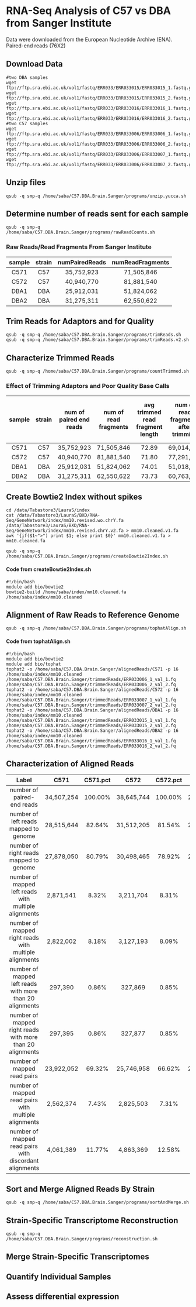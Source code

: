 RNA-Seq Analysis of C57 vs DBA from Sanger Institute 
========================================================

Data were downloaded from the European Nucleotide Archive (ENA).  Paired-end reads (76X2)

## Download Data
```
#two DBA samples
wget ftp://ftp.sra.ebi.ac.uk/vol1/fastq/ERR033/ERR033015/ERR033015_1.fastq.gz
wget ftp://ftp.sra.ebi.ac.uk/vol1/fastq/ERR033/ERR033015/ERR033015_2.fastq.gz
wget ftp://ftp.sra.ebi.ac.uk/vol1/fastq/ERR033/ERR033016/ERR033016_1.fastq.gz
wget ftp://ftp.sra.ebi.ac.uk/vol1/fastq/ERR033/ERR033016/ERR033016_2.fastq.gz
#two C57 samples
wget ftp://ftp.sra.ebi.ac.uk/vol1/fastq/ERR033/ERR033006/ERR033006_1.fastq.gz
wget ftp://ftp.sra.ebi.ac.uk/vol1/fastq/ERR033/ERR033006/ERR033006_2.fastq.gz
wget ftp://ftp.sra.ebi.ac.uk/vol1/fastq/ERR033/ERR033006/ERR033007_1.fastq.gz
wget ftp://ftp.sra.ebi.ac.uk/vol1/fastq/ERR033/ERR033006/ERR033007_2.fastq.gz
```

## Unzip files
```
qsub -q smp-q /home/saba/C57.DBA.Brain.Sanger/programs/unzip.yucca.sh
```

## Determine number of reads sent for each sample

```
qsub -q smp-q /home/saba/C57.DBA.Brain.Sanger/programs/rawReadCounts.sh
```




### Raw Reads/Read Fragments From Sanger Institute

| sample | strain | numPairedReads | numReadFragments |
|:------:|:------:|:--------------:|:----------------:|
| C571   |  C57   |   35,752,923   |    71,505,846    |
| C572   |  C57   |   40,940,770   |    81,881,540    |
| DBA1   |  DBA   |   25,912,031   |    51,824,062    |
| DBA2   |  DBA   |   31,275,311   |    62,550,622    |


## Trim Reads for Adaptors and for Quality 

```
qsub -q smp-q /home/saba/C57.DBA.Brain.Sanger/programs/trimReads.sh
qsub -q smp-q /home/saba/C57.DBA.Brain.Sanger/programs/trimReads.v2.sh
```

## Characterize Trimmed Reads 

```
qsub -q smp-q /home/saba/C57.DBA.Brain.Sanger/programs/countTrimmed.sh
```




### Effect of Trimming Adaptors and Poor Quality Base Calls

| sample | strain | num of paired end reads | num of read fragments | avg trimmed read fragment length | num of read fragments after trimming | perc of read fragments eliminated during trimming |
|:------:|:------:|:-----------------------:|:---------------------:|:--------------------------------:|:------------------------------------:|:-------------------------------------------------:|
|  C571  |  C57   |       35,752,923        |      71,505,846       |              72.89               |              69,014,508              |                      0.035%                       |
|  C572  |  C57   |       40,940,770        |      81,881,540       |              71.80               |              77,291,488              |                      0.056%                       |
|  DBA1  |  DBA   |       25,912,031        |      51,824,062       |              74.01               |              51,018,388              |                      0.016%                       |
|  DBA2  |  DBA   |       31,275,311        |      62,550,622       |              73.73               |              60,763,532              |                      0.029%                       |



## Create Bowtie2 Index without spikes

```
cd /data/Tabastore3/LauraS/index
cat /data/Tabastore3/LauraS/BXD/RNA-Seq/GeneNetwork/index/mm10.revised.wo.chrY.fa /data/Tabastore3/LauraS/BXD/RNA-Seq/GeneNetwork/index/mm10.revised.chrY.v2.fa > mm10.cleaned.v1.fa
awk '{if($1~">") print $1; else print $0}' mm10.cleaned.v1.fa > mm10.cleaned.fa
```

```
qsub -q smp-q /home/saba/C57.DBA.Brain.Sanger/programs/createBowtie2Index.sh
```

#### Code from createBowtie2Index.sh
```
#!/bin/bash
module add bio/bowtie2
bowtie2-build /home/saba/index/mm10.cleaned.fa /home/saba/index/mm10.cleaned
```

## Alignment of Raw Reads to Reference Genome

```
qsub -q smp-q /home/saba/C57.DBA.Brain.Sanger/programs/tophatAlign.sh
```

#### Code from tophatAlign.sh
```
#!/bin/bash
module add bio/bowtie2
module add bio/tophat
tophat2 -o /home/saba/C57.DBA.Brain.Sanger/alignedReads/C571 -p 16 /home/saba/index/mm10.cleaned /home/saba/C57.DBA.Brain.Sanger/trimmedReads/ERR033006_1_val_1.fq /home/saba/C57.DBA.Brain.Sanger/trimmedReads/ERR033006_2_val_2.fq
tophat2 -o /home/saba/C57.DBA.Brain.Sanger/alignedReads/C572 -p 16 /home/saba/index/mm10.cleaned /home/saba/C57.DBA.Brain.Sanger/trimmedReads/ERR033007_1_val_1.fq /home/saba/C57.DBA.Brain.Sanger/trimmedReads/ERR033007_2_val_2.fq
tophat2 -o /home/saba/C57.DBA.Brain.Sanger/alignedReads/DBA1 -p 16 /home/saba/index/mm10.cleaned /home/saba/C57.DBA.Brain.Sanger/trimmedReads/ERR033015_1_val_1.fq /home/saba/C57.DBA.Brain.Sanger/trimmedReads/ERR033015_2_val_2.fq
tophat2 -o /home/saba/C57.DBA.Brain.Sanger/alignedReads/DBA2 -p 16 /home/saba/index/mm10.cleaned /home/saba/C57.DBA.Brain.Sanger/trimmedReads/ERR033016_1_val_1.fq /home/saba/C57.DBA.Brain.Sanger/trimmedReads/ERR033016_2_val_2.fq
```

## Characterization of Aligned Reads



|                           Label                           |    C571    | C571.pct |    C572    | C572.pct |    DBA1    | DBA1.pct |    DBA2    | DBA2.pct |
|:---------------------------------------------------------:|:----------:|:--------:|:----------:|:--------:|:----------:|:--------:|:----------:|:--------:|
|                number of paired-end reads                 | 34,507,254 | 100.00%  | 38,645,744 | 100.00%  | 25,509,194 | 100.00%  | 30,381,766 | 100.00%  |
|           number of left reads mapped to genome           | 28,515,644 |  82.64%  | 31,512,205 |  81.54%  | 22,800,619 |  89.38%  | 27,131,493 |  89.30%  |
|          number of right reads mapped to genome           | 27,878,050 |  80.79%  | 30,498,465 |  78.92%  | 22,574,292 |  88.49%  | 26,907,822 |  88.57%  |
|   number of mapped left reads with multiple alignments    |  2,871,541 |  8.32%   |  3,211,704 |  8.31%   |  4,077,575 |  15.98%  |  4,858,006 |  15.99%  |
|   number of mapped right reads with multiple alignments   |  2,822,002 |  8.18%   |  3,127,193 |  8.09%   |  4,028,573 |  15.79%  |  4,819,571 |  15.86%  |
| number of mapped left reads with more than 20 alignments  |    297,390 |  0.86%   |    327,869 |  0.85%   |    226,284 |  0.89%   |    335,718 |  1.10%   |
| number of mapped right reads with more than 20 alignments |    297,395 |  0.86%   |    327,877 |  0.85%   |    226,282 |  0.89%   |    335,720 |  1.11%   |
|                number of mapped read pairs                | 23,922,052 |  69.32%  | 25,746,958 |  66.62%  | 21,192,965 |  83.08%  | 25,238,269 |  83.07%  |
|   number of mapped read pairs with multiple alignments    |  2,562,374 |  7.43%   |  2,825,503 |  7.31%   |  3,732,475 |  14.63%  |  4,489,957 |  14.78%  |
|  number of mapped read pairs with discordant alignments   |  4,061,389 |  11.77%  |  4,863,369 |  12.58%  |  2,810,656 |  11.02%  |  3,516,264 |  11.57%  |


## Sort and Merge Aligned Reads By Strain 
```
qsub -q smp-q /home/saba/C57.DBA.Brain.Sanger/programs/sortAndMerge.sh
```

## Strain-Specific Transcriptome Reconstruction
```
qsub -q smp-q /home/saba/C57.DBA.Brain.Sanger/programs/reconstruction.sh
```

## Merge Strain-Specific Transcriptomes

## Quantify Individual Samples

## Assess differential expression
